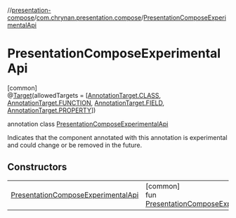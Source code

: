//[presentation-compose](../../../index.md)/[com.chrynan.presentation.compose](../index.md)/[PresentationComposeExperimentalApi](index.md)

# PresentationComposeExperimentalApi

[common]\
@[Target](https://kotlinlang.org/api/latest/jvm/stdlib/kotlin.annotation/-target/index.html)(allowedTargets = [[AnnotationTarget.CLASS](https://kotlinlang.org/api/latest/jvm/stdlib/kotlin.annotation/-annotation-target/-c-l-a-s-s/index.html), [AnnotationTarget.FUNCTION](https://kotlinlang.org/api/latest/jvm/stdlib/kotlin.annotation/-annotation-target/-f-u-n-c-t-i-o-n/index.html), [AnnotationTarget.FIELD](https://kotlinlang.org/api/latest/jvm/stdlib/kotlin.annotation/-annotation-target/-f-i-e-l-d/index.html), [AnnotationTarget.PROPERTY](https://kotlinlang.org/api/latest/jvm/stdlib/kotlin.annotation/-annotation-target/-p-r-o-p-e-r-t-y/index.html)])

annotation class [PresentationComposeExperimentalApi](index.md)

Indicates that the component annotated with this annotation is experimental and could change or be removed in the future.

## Constructors

| | |
|---|---|
| [PresentationComposeExperimentalApi](-presentation-compose-experimental-api.md) | [common]<br>fun [PresentationComposeExperimentalApi](-presentation-compose-experimental-api.md)() |
